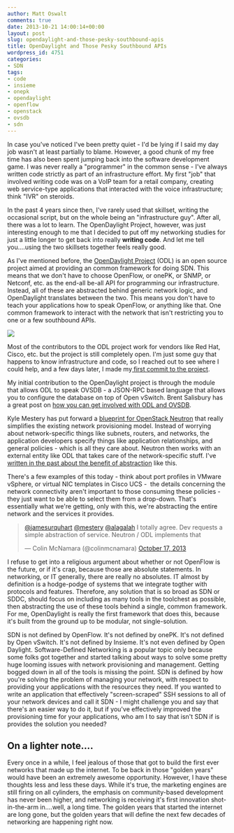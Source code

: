 ```yaml
---
author: Matt Oswalt
comments: true
date: 2013-10-21 14:00:14+00:00
layout: post
slug: opendaylight-and-those-pesky-southbound-apis
title: OpenDaylight and Those Pesky Southbound APIs
wordpress_id: 4751
categories:
- SDN
tags:
- code
- insieme
- onepk
- opendaylight
- openflow
- openstack
- ovsdb
- sdn
---
```


In case you've noticed I've been pretty quiet - I'd be lying if I said my day job wasn't at least partially to blame. However, a good chunk of my free time has also been spent jumping back into the software development game. I was never really a "programmer" in the common sense - I've always written code strictly as part of an infrastructure effort. My first "job" that involved writing code was on a VoIP team for a retail company, creating web service-type applications that interacted with the voice infrastructure; think "IVR" on steroids.

In the past 4 years since then, I've rarely used that skillset, writing the occasional script, but on the whole being an "infrastructure guy". After all, there was a lot to learn. The OpenDaylight Project, however, was just interesting enough to me that I decided to put off my networking studies for just a little longer to get back into really **writing code**. And let me tell you....using the two skillsets together feels really good.

As I've mentioned before, the [OpenDaylight Project](http://www.opendaylight.org/) (ODL) is an open source project aimed at providing an common framework for doing SDN. This means that we don't have to choose OpenFlow, or onePK, or SNMP, or Netconf, etc. as the end-all be-all API for programming our infrastructure. Instead, all of these are abstracted behind generic network logic, and OpenDaylight translates between the two. This means you don't have to teach your applications how to speak OpenFlow, or anything like that. One common framework to interact with the network that isn't restricting you to one or a few southbound APIs.

[![](http://www.opendaylight.org/sites/www.opendaylight.org/files/pages/images/hydrogen_diagram_-_final_0.jpg)](http://www.opendaylight.org/sites/www.opendaylight.org/files/pages/images/hydrogen_diagram_-_final_0.jpg)

Most of the contributors to the ODL project work for vendors like Red Hat, Cisco, etc. but the project is still completely open. I'm just some guy that happens to know infrastructure and code, so I reached out to see where I could help, and a few days later, I made my[ first commit to the project](https://git.opendaylight.org/gerrit/#/c/1919/).

My initial contribution to the OpenDaylight project is through the module that allows ODL to speak OVSDB - a JSON-RPC based language that allows you to configure the database on top of Open vSwitch. Brent Salisbury has a great post on [how you can get involved with ODL and OVSDB](http://networkstatic.net/getting-started-ovsdb/).

Kyle Mestery has put forward a [blueprint for OpenStack Neutron](https://blueprints.launchpad.net/neutron/+spec/group-based-policy-abstraction) that really simplifies the existing network provisioning model. Instead of worrying about network-specific things like subnets, routers, and networks, the application developers specify things like application relationships, and general policies - which is all they care about. Neutron then works with an external entity like ODL that takes care of the network-specific stuff. I've [written in the past about the benefit of abstraction](https://keepingitclassless.net/2013/09/sdn-and-programming/) like this.

There's a few examples of this today - think about port profiles in VMware vSphere, or virtual NIC templates in Cisco UCS -  the details concerning the network connectivity aren't important to those consuming these policies - they just want to be able to select them from a drop-down. That's essentially what we're getting, only with this, we're abstracting the entire network and the services it provides.

<blockquote class="twitter-tweet" lang="en"><p lang="en" dir="ltr"><a href="https://twitter.com/jamesurquhart">@jamesurquhart</a> <a href="https://twitter.com/mestery">@mestery</a> <a href="https://twitter.com/alagalah">@alagalah</a> I totally agree. Dev requests a simple abstraction of service. Neutron / ODL implements that</p>&mdash; Colin McNamara (@colinmcnamara) <a href="https://twitter.com/colinmcnamara/status/390956420255870977">October 17, 2013</a></blockquote>
<script async src="//platform.twitter.com/widgets.js" charset="utf-8"></script>

I refuse to get into a religious argument about whether or not OpenFlow is the future, or if it's crap, because those are absolute statements. In networking, or IT generally, there are really no absolutes. IT almost by definition is a hodge-podge of systems that we integrate togther with protocols and features. Therefore, any solution that is so broad as SDN or SDDC, should focus on including as many tools in the toolchest as possible, then abstracting the use of these tools behind a single, common framework. For me, OpenDaylight is really the first framework that does this, because it's built from the ground up to be modular, not single-solution.

SDN is not defined by OpenFlow. It's not defined by onePK. It's not defined by Open vSwitch. It's not defined by Insieme. It's not even defined by Open Daylight. Software-Defined Networking is a popular topic only because some folks got together and started talking about ways to solve some pretty huge looming issues with network provisioning and management. Getting bogged down in all of the tools is missing the point. SDN is defined by how you're solving the problem of managing your network, with respect to providing your applications with the resources they need. If you wanted to write an application that effectively "screen-scraped" SSH sessions to all of your network devices and call it SDN - I might challenge you and say that there's an easier way to do it, but if you've effectively improved the provisioning time for your applications, who am I to say that isn't SDN if is provides the solution you needed?

## On a lighter note....

Every once in a while, I feel jealous of those that got to build the first ever networks that made up the internet. To be back in those "golden years" would have been an extremely awesome opportunity. However, I have these thoughts less and less these days. While it's true, the marketing engines are still firing on all cylinders, the emphasis on community-based development has never been higher, and networking is receiving it's first innovation shot-in-the-arm in....well, a long time. The golden years that started the internet are long gone, but the golden years that will define the next few decades of networking are happening right now.
